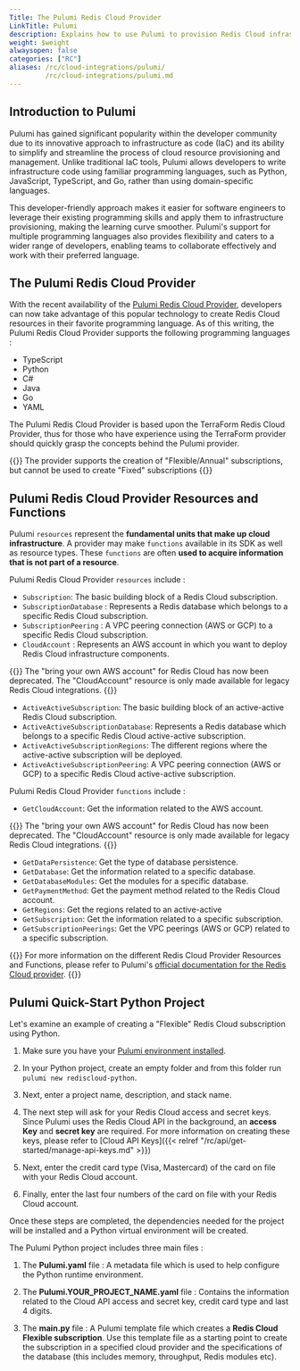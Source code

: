 ```yaml
---
Title: The Pulumi Redis Cloud Provider
LinkTitle: Pulumi
description: Explains how to use Pulumi to provision Redis Cloud infrastructure
weight: $weight
alwaysopen: false
categories: ["RC"]
aliases: /rc/cloud-integrations/pulumi/
         /rc/cloud-integrations/pulumi.md
---
```


## Introduction to Pulumi

Pulumi has gained significant popularity within the developer community due to its innovative approach to infrastructure as code (IaC) and its ability to simplify and streamline the process of cloud resource provisioning and management. Unlike traditional IaC tools, Pulumi allows developers to write infrastructure code using familiar programming languages, such as Python, JavaScript, TypeScript, and Go, rather than using domain-specific languages.

This developer-friendly approach makes it easier for software engineers to leverage their existing programming skills and apply them to infrastructure provisioning, making the learning curve smoother. Pulumi's support for multiple programming languages also provides flexibility and caters to a wider range of developers, enabling teams to collaborate effectively and work with their preferred language.

## The Pulumi Redis Cloud Provider

With the recent availability of the [Pulumi Redis Cloud Provider](https://www.pulumi.com/registry/packages/rediscloud/), developers can now take advantage of this popular technology to create Redis Cloud resources in their favorite programming language. As of this writing, the Pulumi Redis Cloud Provider supports the following programming languages :

* TypeScript
* Python
* C#
* Java
* Go
* YAML

The Pulumi Redis Cloud Provider is based upon the TerraForm Redis Cloud Provider, thus for those who have experience using the TerraForm provider should quickly grasp the concepts behind the Pulumi provider.

{{<note>}}
The provider supports the creation of "Flexible/Annual" subscriptions, but cannot be used to create "Fixed" subscriptions
{{</note>}}

## Pulumi Redis Cloud Provider Resources and Functions

Pulumi `resources` represent the **fundamental units that make up cloud infrastructure**. A provider may make `functions` available in its SDK as well as resource types. These `functions` are often **used to acquire information that is not part of a resource**. 

Pulumi Redis Cloud Provider `resources` include :

* `Subscription`: The basic building block of a Redis Cloud subscription.
* `SubscriptionDatabase` : Represents a Redis database which belongs to a specific Redis Cloud subscription.
* `SubscriptionPeering` : A VPC peering connection (AWS or GCP) to a specific Redis Cloud subscription.
* `CloudAccount` : Represents an AWS account in which you want to deploy Redis Cloud infrastructure components.

{{<note>}}
The "bring your own AWS account" for Redis Cloud has now been deprecated. The "CloudAccount" resource is only made available for legacy Redis Cloud integrations.
{{</note>}}

* `ActiveActiveSubscription`: The basic building block of an active-active Redis Cloud subscription.
* `ActiveActiveSubscriptionDatabase`: Represents a Redis database which belongs to a specific Redis Cloud active-active subscription.
* `ActiveActiveSubscriptionRegions`: The different regions where the active-active subscription will be deployed.
* `ActiveActiveSubscriptionPeering`: A VPC peering connection (AWS or GCP) to a specific Redis Cloud active-active subscription.

Pulumi Redis Cloud Provider `functions` include :

* `GetCloudAccount`: Get the information related to the AWS account.

{{<note>}}
The "bring your own AWS account" for Redis Cloud has now been deprecated. The "CloudAccount" resource is only made available for legacy Redis Cloud integrations.
{{</note>}}

* `GetDataPersistence`: Get the type of database persistence.
* `GetDatabase`: Get the information related to a specific database.
* `GetDatabaseModules`: Get the modules for a specific database.
* `GetPaymentMethod`: Get the payment method related to the Redis Cloud account.
* `GetRegions`: Get the regions related to an active-active 
* `GetSubscription`: Get the information related to a specific subscription.
* `GetSubscriptionPeerings`: Get the VPC peerings (AWS or GCP) related to a specific subscription.

{{<note>}}
For more information on the different Redis Cloud Provider Resources and Functions, please refer to Pulumi's [official documentation for the Redis Cloud provider](https://www.pulumi.com/registry/packages/rediscloud/api-docs/).
{{</note>}}

## Pulumi Quick-Start Python Project

Let's examine an example of creating a "Flexible" Redis Cloud subscription using Python.

1.  Make sure you have your [Pulumi environment installed](https://www.pulumi.com/docs/install/).

1.  In your Python project, create an empty folder and from this folder run `pulumi new rediscloud-python`.

1.  Next, enter a project name, description, and stack name.

1.  The next step will ask for your Redis Cloud access and secret keys. Since Pulumi uses the Redis Cloud API in the background, an **access Key** and **secret key** are required. For more information on creating these keys, please refer to [Cloud API Keys]({{< relref "/rc/api/get-started/manage-api-keys.md" >}})

1.  Next, enter the credit card type (Visa, Mastercard) of the card on file with your Redis Cloud account.

1.  Finally, enter the last four numbers of the card on file with your Redis Cloud account.

Once these steps are completed, the dependencies needed for the project will be installed and a Python virtual environment will be created.

The Pulumi Python project includes three main files :

1.  The **Pulumi.yaml** file : A metadata file which is used to help configure the Python runtime environment.

1.  The **Pulumi.YOUR_PROJECT_NAME.yaml** file : Contains the information related to the Cloud API access and secret key, credit card type and last 4 digits.

1.  The **__main__.py** file : A Pulumi template file which creates a **Redis Cloud Flexible subscription**. Use this template file as a starting point to create the subscription in a specified cloud provider and the specifications of the database (this includes memory, throughput, Redis modules etc).